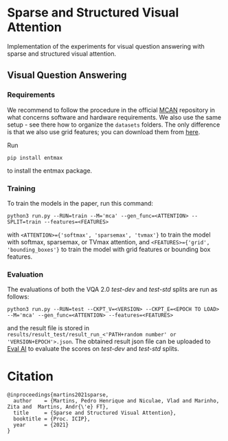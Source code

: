 # Sparse and Structured Visual Attention
Implementation of the experiments for visual question answering with sparse and structured visual attention.


## Visual Question Answering

### Requirements

We recommend to follow the procedure in the official [MCAN](https://github.com/MILVLG/mcan-vqa) repository in what concerns software and hardware requirements. We also use the same setup - see there how to organize the `datasets` folders. The only difference is that we also use grid features; you can download them from [here](https://github.com/facebookresearch/grid-feats-vqa).

Run
```entmax
pip install entmax
```
to install the entmax package.

### Training

To train the models in the paper, run this command:

```train
python3 run.py --RUN=train --M='mca' --gen_func=<ATTENTION> --SPLIT=train --features=<FEATURES>
```
with ```<ATTENTION>={'softmax', 'sparsemax', 'tvmax'}``` to train the model with softmax, sparsemax, or TVmax attention, and ```<FEATURES>={'grid', 'bounding_boxes'}``` to train the model with grid features or bounding box features.



### Evaluation

The evaluations of both the VQA 2.0 *test-dev* and *test-std* splits are run as follows:

```eval
python3 run.py --RUN=test --CKPT_V=<VERSION> --CKPT_E=<EPOCH TO LOAD> --M='mca' --gen_func=<ATTENTION> --features=<FEATURES>

```
and the result file is stored in ```results/result_test/result_run_<'PATH+random number' or 'VERSION+EPOCH'>.json```. The obtained result json file can be uploaded to [Eval AI](https://evalai.cloudcv.org/web/challenges/challenge-page/163/overview) to evaluate the scores on *test-dev* and *test-std* splits.

# Citation

    @inproceedings{martins2021sparse,
      author    = {Martins, Pedro Henrique and Niculae, Vlad and Marinho, Zita and  Martins, Andr{\'e} FT},
      title     = {Sparse and Structured Visual Attention},
      booktitle = {Proc. ICIP},
      year      = {2021}
    }
